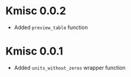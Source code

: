 # Kmisc 0.0.2

* Added `preview_table` function

# Kmisc 0.0.1

* Added `units_without_zeros` wrapper function
